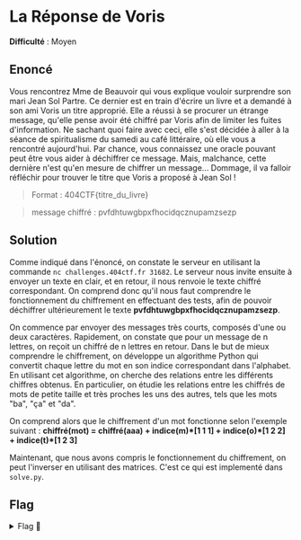 # La Réponse de Voris

**Difficulté** : Moyen

## Enoncé

Vous rencontrez Mme de Beauvoir qui vous explique vouloir surprendre son mari Jean Sol Partre. Ce dernier est en train d'écrire un livre et a demandé à son ami Voris un titre approprié. Elle a réussi à se procurer un étrange message, qu'elle pense avoir été chiffré par Voris afin de limiter les fuites d'information. Ne sachant quoi faire avec ceci, elle s'est décidée à aller à la séance de spiritualisme du samedi au café littéraire, où elle vous a rencontré aujourd'hui. Par chance, vous connaissez une oracle pouvant peut être vous aider à déchiffrer ce message. Mais, malchance, cette dernière n'est qu'en mesure de chiffrer un message... Dommage, il va falloir réfléchir pour trouver le titre que Voris a proposé à Jean Sol !

> Format : 404CTF{titre_du_livre}

> message chiffré : pvfdhtuwgbpxfhocidqcznupamzsezp


## Solution

Comme indiqué dans l'énoncé, on constate le serveur en utilisant la commande `nc challenges.404ctf.fr 31682`. Le serveur nous invite ensuite à envoyer un texte en clair, et en retour, il nous renvoie le texte chiffré correspondant. On comprend donc qu'il nous faut comprendre le fonctionnement du chiffrement en effectuant des tests, afin de pouvoir déchiffrer ultérieurement le texte **pvfdhtuwgbpxfhocidqcznupamzsezp**.

On commence par envoyer des messages très courts, composés d'une ou deux caractères. Rapidement, on constate que pour un message de n lettres, on reçoit un chiffré de n lettres en retour. Dans le but de mieux comprendre le chiffrement, on développe un algorithme Python qui convertit chaque lettre du mot en son indice correspondant dans l'alphabet. En utilisant cet algorithme, on cherche des relations entre les différents chiffres obtenus. En particulier, on étudie les relations entre les chiffrés de mots de petite taille et très proches les uns des autres, tels que les mots "ba", "ça" et "da".

On comprend alors que le chiffrement d'un mot fonctionne selon l'exemple suivant : **chiffré(mot) = chiffré(aaa) + indice(m)\*[1 1 1] + indice(o)\*[1 2 2] + indice(t)\*[1 2 3]**

Maintenant, que nous avons compris le fonctionnement du chiffrement, on peut l'inverser en utilisant des matrices. C'est ce qui est implementé dans `solve.py`.


## Flag

<details>
<summary> Flag 🚩</summary>

```
404CTF{lenclumedesjourneesensoleillees}
```
